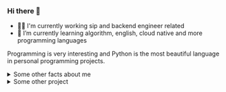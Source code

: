 ### Hi there 👋
- 👩‍💻 I'm currently working sip and backend engineer related
- 🌱 I’m currently learning algorithm, english, cloud native and more programming languages

Programming is very interesting and Python is the most beautiful language in personal programming projects.


<details>
  <summary>Some other facts about me</summary>
  <br>
<img align="center" src="https://github-readme-stats.vercel.app/api/top-langs/?username=so1n&hide_langs_below=1&theme=default&line_height=27&layout=compact&hide=html,css" />
<br>
<br>
<img align="center" src="https://github-readme-stats.vercel.app/api?username=so1n&show_icons=true&theme=dracula" />

</details>
<details>
  <summary>Some other project</summary>
  <br>
a ha
</details>
